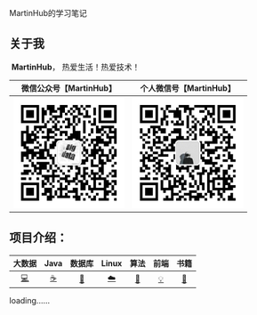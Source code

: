 MartinHub的学习笔记

## 关于我 

​	**MartinHub**， 热爱生活！热爱技术！

|             微信公众号【MartinHub】             |             个人微信号【MartinHub】             |
| :--------------------------------------: | :--------------------------------------: |
| <img src="./images/weixin.png" width="200" /> | <img src="./images/myself.jpg" width="200" /> |

## 项目介绍：

|             大数据             |           Java           |                数据库                |          Linux          |           算法           |         前端         |               书籍               |
| :-------------------------: | :----------------------: | :-------------------------------: | :---------------------: | :--------------------: | :----------------: | :----------------------------: |
| [:computer:](#computer-大数据) | [:coffee:](#coffee-java) | [:floppy_disk:](#floppy_disk-数据库) | [:cloud:](#cloud-Linux) | [:wrench:](#wrench-算法) | [:bulb:](#bulb-前端) | [:watermelon:](#watermelon-书籍) |

loading......